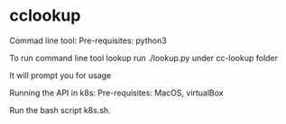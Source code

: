 # cclookup

Commad line tool:
Pre-requisites:
python3

To run command line tool lookup run ./lookup.py under cc-lookup folder

It will prompt you for usage

Running the API in k8s:
Pre-requisites:
MacOS, virtualBox

Run the bash script k8s.sh.
